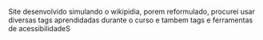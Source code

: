 Site desenvolvido simulando o wikipidia, porem reformulado, procurei usar diversas tags aprendidadas durante o curso
e tambem tags e ferramentas de acessibilidadeS
